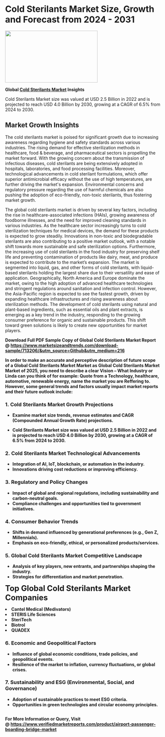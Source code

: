 <H1>Cold Sterilants Market Size, Growth and Forecast from 2024 - 2031</H1><img class="aligncenter size-medium wp-image-584254" src="https://thirdeyenews.in/wp-content/uploads/2024/09/Global-Market-Research-300x168.jpeg" alt="" width="300" height="168" /><p><strong>Global&nbsp;<a href="https://www.marketsizeandtrends.com/download-sample/713206/&amp;utm_source=Github&utm_medium=216">Cold Sterilants Market</a> Insights</strong></p><p>Cold Sterilants Market size was valued at USD 2.5 Billion in 2022 and is projected to reach USD 4.0 Billion by 2030, growing at a CAGR of 6.5% from 2024 to 2030.</p><p><h2>Market Growth Insights</h2> <p>The cold sterilants market is poised for significant growth due to increasing awareness regarding hygiene and safety standards across various industries. The rising demand for effective sterilization methods in healthcare, food & beverage, and pharmaceutical sectors is propelling the market forward. With the growing concern about the transmission of infectious diseases, cold sterilants are being extensively adopted in hospitals, laboratories, and food processing facilities. Moreover, technological advancements in cold sterilant formulations, which offer superior antimicrobial efficacy without the use of high temperatures, are further driving the market's expansion. Environmental concerns and regulatory pressure regarding the use of harmful chemicals are also pushing the adoption of eco-friendly, non-toxic sterilants, thus fostering market growth.</p> <p><strong></strong></p> <p>The global cold sterilants market is driven by several key factors, including the rise in healthcare-associated infections (HAIs), growing awareness of foodborne illnesses, and the need for improved cleaning standards in various industries. As the healthcare sector increasingly turns to cold sterilization techniques for medical devices, the demand for these products is expected to grow steadily. Innovations in non-toxic and biodegradable sterilants are also contributing to a positive market outlook, with a notable shift towards more sustainable and safe sterilization options. Furthermore, the increasing use of cold sterilants in the food industry for preserving shelf life and preventing contamination of products like dairy, meat, and produce is expected to contribute to the market’s expansion. The market is segmented into liquid, gas, and other forms of cold sterilants, with liquid-based sterilants holding the largest share due to their versatility and ease of application. Geographically, North America and Europe dominate the market, owing to the high adoption of advanced healthcare technologies and stringent regulations around sanitation and infection control. However, the Asia-Pacific region is expected to see the fastest growth, driven by expanding healthcare infrastructures and rising awareness about sterilization methods. The development of cold sterilants using natural and plant-based ingredients, such as essential oils and plant extracts, is emerging as a key trend in the industry, responding to the growing consumer preference for organic and sustainable products. This shift toward green solutions is likely to create new opportunities for market players. <p><strong></p><p><span class=""><strong>Download Full PDF Sample Copy of Global Cold Sterilants Market Report</strong> @ <a href="https://www.marketsizeandtrends.com/download-sample/713206/&amp;utm_source=Github&utm_medium=216" target="_blank">https://www.marketsizeandtrends.com/download-sample/713206/&amp;utm_source=Github&utm_medium=216</a></span></p><p>In order to make an accurate and perceptive description of future scope of a Global&nbsp;Cold Sterilants Market Market as Global&nbsp;Cold Sterilants Market Market of 2025, you need to describe a clear Vision &ndash; What Industry or Linda can you think of for example: Quote from a Technology, healthcare, automotive, renewable energy, name the market you are Reffering to. However, some general trends and factors usually impact market reports and their future outlook include:</p><h3>1.&nbsp;<strong>Cold Sterilants Market Growth Projections</strong></h3><ul><li>Examine market size trends, revenue estimates and CAGR (Compounded Annual Growth Rate) projections.</li><li><p>Cold Sterilants Market size was valued at USD 2.5 Billion in 2022 and is projected to reach USD 4.0 Billion by 2030, growing at a CAGR of 6.5% from 2024 to 2030.</p></li></ul><h3>2.&nbsp;<strong>Cold Sterilants Market Technological Advancements</strong></h3><ul><li>Integration of AI, IoT, blockchain, or automation in the industry.</li><li>Innovations driving cost reductions or improving efficiency.</li></ul><h3>3.&nbsp;<strong>Regulatory and Policy Changes</strong></h3><ul><li>Impact of global and regional regulations, including sustainability and carbon-neutral goals.</li><li>Compliance challenges and opportunities tied to government initiatives.</li></ul><h3>4.&nbsp;<strong>Consumer Behavior Trends</strong></h3><ul><li>Shifts in demand influenced by generational preferences (e.g., Gen Z, Millennials).</li><li>Emphasis on eco-friendly, ethical, or personalized products/services.</li></ul><h3>5.&nbsp;<strong>Global Cold Sterilants Market Competitive Landscape</strong></h3><ul><li>Analysis of key players, new entrants, and partnerships shaping the industry.</li><li>Strategies for differentiation and market penetration.</li></ul><p data-pm-slice="1 1 []"><span style="color: inherit; font-family: inherit; font-size: 25px;">Top Global Cold Sterilants Market Companies</span></p><div class="" data-test-id=""><p><li>Cantel Medical (Medivators)</li><li> STERIS Life Sciences</li><li> SteriTech</li><li> Biotrol</li><li> QUADEX</li></p></div><h3>6.&nbsp;<strong>Economic and Geopolitical Factors</strong></h3><ul><li>Influence of global economic conditions, trade policies, and geopolitical events.</li><li>Resilience of the market to inflation, currency fluctuations, or global crises.</li></ul><h3>7.&nbsp;<strong>Sustainability and ESG (Environmental, Social, and Governance)</strong></h3><ul><li>Adoption of sustainable practices to meet ESG criteria.</li><li>Opportunities in green technologies and circular economy principles.</li></ul><h2><strong style="font-size: 14px;">For More Information or Query, Visit @&nbsp;</strong><a style="background-color: #ffffff; font-size: 14px;" href="https://www.marketsizeandtrends.com/report/cold-sterilants-market/" target="_blank">https://www.verifiedmarketreports.com/product/airport-passenger-boarding-bridge-market</a></h2>
